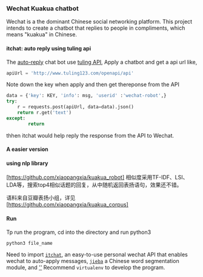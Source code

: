 ### Wechat Kuakua chatbot
Wechat is a the dominant Chinese social networking platform. This project intends to create a chatbot that replies to people in compliments, which means "kuakua" in Chinese.  

#### itchat: auto reply using tuling api
The [auto-reply]('./auto_reply_tulingAPI') chat bot use [tuling API](http://www.turingapi.com/), 
Apply a chatbot and get a api url like,
```python
apiUrl = 'http://www.tuling123.com/openapi/api'
```
Note down the key when apply and then get thereponse from the API
```python
data = {'key': KEY, 'info': msg, 'userid' :'wechat-robot',}    
try:        
	r = requests.post(apiUrl, data=data).json()        
	return r.get('text')    
except:        
		return 
```
thhen itchat would help reply the response from the API to Wechat.

#### A easier version


#### using nlp library
[https://github.com/xiaopangxia/kuakua_robot]
相似度采用TF-IDF、LSI、LDA等，搜索top4相似话题的回复，从中随机返回表扬语句，效果还不错。 

语料来自豆瓣表扬小组，详见
[https://github.com/xiaopangxia/kuakua_corpus]

#### Run
Tp run the program, cd into the directory and run python3
```
python3 file_name
```
Need to import [`itchat`]('https://github.com/littlecodersh/ItChat'), an easy-to-use personal wechat API that enables wechat to auto-apply messages, [`jieba`]('https://github.com/fxsjy/jieba') a Chinese word segmentation module, and ['']()
Recommend `virtualenv` to develop the program.